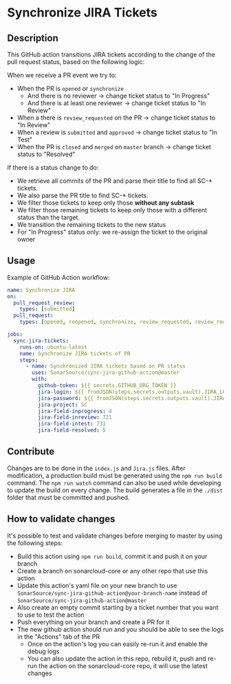 # Synchronize JIRA Tickets

## Description

This GitHub action transitions JIRA tickets according to the change of the pull request status, based on the following logic:

When we receive a PR event we try to:

- When the PR is `opened` or `synchronize`
  - And there is no reviewer -> change ticket status to "In Progress"
  - And there is at least one reviewer -> change ticket status to "In Review"
- When a there is `review_requested` on the PR -> change ticket status to "In Review"
- When a review is `submitted` and `approved` -> change ticket status to "In Test"
- When the PR is `closed` and `merged` on `master` branch -> change ticket status to "Resolved"

If there is a status change to do:

- We retrieve all commits of the PR and parse their title to find all SC-\* tickets.
- We also parse the PR title to find SC-\* tickets.
- We filter those tickets to keep only those **without any subtask**
- We filter those remaining tickets to keep only those with a different status than the target.
- We transition the remaining tickets to the new status
- For "In Progress" status only: we re-assign the ticket to the original owner

## Usage

Example of GitHub Action workflow:

```yaml
name: Synchronize JIRA
on:
  pull_request_review:
    types: [submitted]
  pull_request:
    types: [opened, reopened, synchronize, review_requested, review_request_removed, closed]

jobs:
  sync-jira-tickets:
    runs-on: ubuntu-latest
    name: Synchronize JIRA tickets of PR
    steps:
      - name: Synchronized JIRA tickets based on PR status
        uses: SonarSource/sync-jira-github-action@master
        with:
          github-token: ${{ secrets.GITHUB_ORG_TOKEN }}
          jira-login: ${{ fromJSON(steps.secrets.outputs.vault).JIRA_LOGIN }}
          jira-password: ${{ fromJSON(steps.secrets.outputs.vault).JIRA_PASSWORD }}
          jira-project: SC
          jira-field-inprogress: 4
          jira-field-inreview: 721
          jira-field-intest: 731
          jira-field-resolved: 5
```

## Contribute

Changes are to be done in the `index.js` and `Jira.js` files. After modification, a production build must be generated using the `npm run build` command. The `npm run watch` command can also be used while developing to update the build on every change.
The build generates a file in the `./dist` folder that must be committed and pushed.

## How to validate changes

It's possible to test and validate changes before merging to master by using the following steps:

- Build this action using `npm run build`, commit it and push it on your branch
- Create a branch on sonarcloud-core or any other repo that use this action
- Update this action's yaml file on your new branch to use `SonarSource/sync-jira-github-action@your-branch-name` instead of `SonarSource/sync-jira-github-action@master`
- Also create an empty commit starting by a ticket number that you want to use to test the action
- Push everything on your branch and create a PR for it
- The new github action should run and you should be able to see the logs in the "Actions" tab of the PR
  - Once on the action's log you can easily re-run it and enable the debug logs
  - You can also update the action in this repo, rebuild it, push and re-run the action on the sonarcloud-core repo, it will use the latest changes
